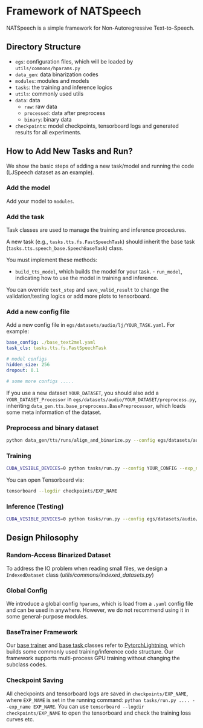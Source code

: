 # Framework of NATSpeech

NATSpeech is a simple framework for Non-Autoregressive Text-to-Speech.

## Directory Structure

- `egs`: configuration files, which will be loaded by `utils/commons/hparams.py`
- `data_gen`: data binarization codes
- `modules`: modules and models
- `tasks`: the training and inference logics
- `utils`: commonly used utils
- `data`: data
    - `raw`: raw data
    - `processed`: data after preprocess
    - `binary`: binary data
- `checkpoints`: model checkpoints, tensorboard logs and generated results for all experiments.

## How to Add New Tasks and Run?

We show the basic steps of adding a new task/model and running the code (LJSpeech dataset as an example).

### Add the model

Add your model to `modules`.

### Add the task

Task classes are used to manage the training and inference procedures.

A new task (e.g., `tasks.tts.fs.FastSpeechTask`) should inherit the base task (`tasks.tts.speech_base.SpeechBaseTask`)
class.

You must implement these methods:

- `build_tts_model`, which builds the model for your task. - `run_model`, indicating how to use the model in training
  and inference.

You can override `test_step` and `save_valid_result` to change the validation/testing logics or add more plots to
tensorboard.

### Add a new config file

Add a new config file in `egs/datasets/audio/lj/YOUR_TASK.yaml`. For example:

```yaml
base_config: ./base_text2mel.yaml
task_cls: tasks.tts.fs.FastSpeechTask

# model configs
hidden_size: 256
dropout: 0.1

# some more configs .....
```

If you use a new dataset `YOUR_DATASET`, you should also add a `YOUR_DATASET_Processor`
in `egs/datasets/audio/YOUR_DATASET/preprocess.py`, inheriting `data_gen.tts.base_preprocess.BasePreprocessor`, which
loads some meta information of the dataset.

### Preprocess and binary dataset

```bash
python data_gen/tts/runs/align_and_binarize.py --config egs/datasets/audio/lj/base_text2mel.yaml
```

### Training

```bash
CUDA_VISIBLE_DEVICES=0 python tasks/run.py --config YOUR_CONFIG --exp_name YOUR_EXP_NAME --reset
```

You can open Tensorboard via:

```bash
tensorboard --logdir checkpoints/EXP_NAME
```

### Inference (Testing)

```bash
CUDA_VISIBLE_DEVICES=0 python tasks/run.py --config egs/datasets/audio/lj/YOUR_TASK.yaml --exp_name YOUR_EXP_NAME --reset --infer
```

## Design Philosophy

### Random-Access Binarized Dataset

To address the IO problem when reading small files, we design a `IndexedDataset` class (_utils/commons/indexed_datasets.py_)

### Global Config

We introduce a global config `hparams`, which is load from a `.yaml` config file and can be used in anywhere. However,
we do not recommend using it in some general-purpose modules.

### BaseTrainer Framework

Our [base trainer](utils/commons/trainer.py) and [base task ](utils/commons/base_task.py) classes refer
to [PytorchLightning](https://github.com/PyTorchLightning/pytorch-lightning), which builds some commonly used
training/inference code structure. Our framework supports multi-process GPU training without changing the subclass
codes.

### Checkpoint Saving

All checkpoints and tensorboard logs are saved in `checkpoints/EXP_NAME`, where `EXP_NAME` is set in the running
command: `python tasks/run.py .... --exp_name EXP_NAME`. You can use `tensorboard --logdir checkpoints/EXP_NAME` to open
the tensorboard and check the training loss curves etc.
